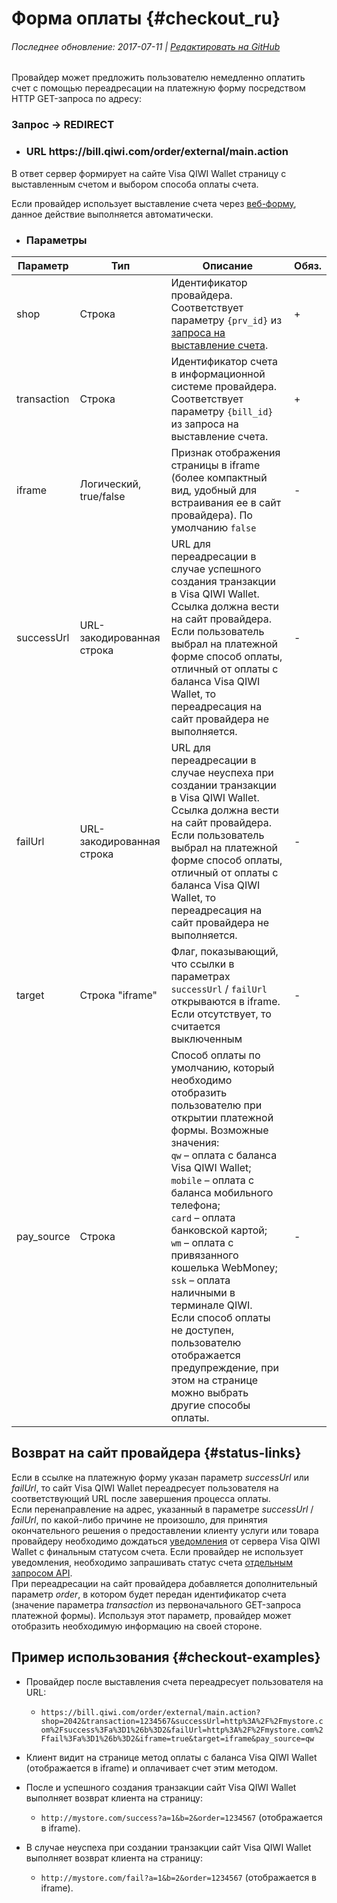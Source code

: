 # Форма оплаты {#checkout_ru}

###### Последнее обновление: 2017-07-11 | [Редактировать на GitHub](https://github.com/QIWI-API/pull-payments-docs/blob/master/_checkout_ru.html.md)


Провайдер может предложить пользователю немедленно оплатить счет с помощью переадресации на платежную форму посредством HTTP GET-запроса по адресу:

<h3 class="request method">Запрос → REDIRECT</h3>

<ul class="nestedList url">
    <li><h3>URL <span>https://bill.qiwi.com/order/external/main.action</span></h3>
    </li>
</ul>

<aside class="notice">
В ответ сервер формирует на сайте Visa QIWI Wallet страницу с выставленным счетом и выбором способа оплаты счета.

Если провайдер использует выставление счета через [веб-форму](#webform_ru), данное действие выполняется автоматически.
</aside>

<ul class="nestedList params">
    <li><h3>Параметры</h3>
    </li>
</ul>

Параметр|Тип|Описание|Обяз.
---------|--------|-------|-----
shop| Строка|Идентификатор провайдера. Соответствует параметру `{prv_id}` из [запроса на выставление счета](#invoice-rest).|+
transaction|Строка|Идентификатор счета в информационной системе провайдера. Соответствует параметру `{bill_id}` из запроса на выставление счета.|+
iframe|Логический, true/false| Признак отображения страницы в iframe (более компактный вид, удобный для встраивания ее в сайт провайдера). По умолчанию `false`|-
successUrl|URL-закодированная строка|URL для переадресации в случае успешного создания транзакции в Visa QIWI Wallet. Ссылка должна вести на сайт провайдера. Если пользователь выбрал на платежной форме способ оплаты, отличный от оплаты с баланса Visa QIWI Wallet, то переадресация на сайт провайдера не выполняется.|-
failUrl|URL-закодированная строка|URL для переадресации в случае неуспеха при создании транзакции в Visa QIWI Wallet. Ссылка должна вести на сайт провайдера. Если пользователь выбрал на платежной форме способ оплаты, отличный от оплаты с баланса Visa QIWI Wallet, то переадресация на сайт провайдера не выполняется.|-
target|Строка "iframe"|Флаг, показывающий, что ссылки в параметрах <br>`successUrl` / `failUrl` открываются в iframe. Если отсутствует, то считается выключенным|-
pay_source|Строка| Способ оплаты по умолчанию, который необходимо отобразить пользователю при открытии платежной формы. Возможные значения:<br>`qw` – оплата с баланса Visa QIWI Wallet;<br> `mobile` – оплата с баланса мобильного телефона;<br> `card` – оплата банковской картой;<br> `wm` – оплата с привязанного кошелька WebMoney;<br> `ssk` – оплата наличными в терминале QIWI.<br>Если способ оплаты не доступен, пользователю отображается предупреждение, при этом на странице можно выбрать другие способы оплаты.|-

## Возврат на сайт провайдера {#status-links}

<aside class="notice">
Если в ссылке на платежную форму указан параметр <i>successUrl</i> или <i>failUrl</i>, то сайт Visa QIWI Wallet переадресует пользователя на соответствующий URL после завершения процесса оплаты.
</aside>

<aside class="warning">
Если перенаправление на адрес, указанный в параметре <i>successUrl</i> / <i>failUrl</i>, по какой-либо причине не произошло, для принятия окончательного решения о предоставлении клиенту услуги или товара провайдеру необходимо дождаться <a href="#notification_ru">уведомления</a> от сервера Visa QIWI Wallet с финальным статусом счета. Если провайдер не использует уведомления, необходимо запрашивать статус счета <a href="#invoice-status">отдельным запросом API</a>.
</aside>

<aside class="notice">
При переадресации на сайт провайдера добавляется дополнительный параметр <i>order</i>, в котором будет передан идентификатор счета (значение параметра <i>transaction</i> из первоначального GET-запроса платежной формы). Используя этот параметр, провайдер может отобразить необходимую информацию на своей стороне.
</aside>


## Пример использования {#checkout-examples}

* Провайдер после выставления счета переадресует пользователя на URL:

    * `https://bill.qiwi.com/order/external/main.action?shop=2042&transaction=1234567&successUrl=http%3A%2F%2Fmystore.com%2Fsuccess%3Fa%3D1%26b%3D2&failUrl=http%3A%2F%2Fmystore.com%2Ffail%3Fa%3D1%26b%3D2&iframe=true&target=iframe&pay_source=qw`


* Клиент видит на странице метод оплаты с баланса Visa QIWI Wallet (отображается в iframe) и оплачивает счет этим методом.

* После и успешного создания транзакции сайт Visa QIWI Wallet выполняет возврат клиента на страницу:

    * `http://mystore.com/success?a=1&b=2&order=1234567` (отображается в iframe).


* В случае неуспеха при создании транзакции сайт Visa QIWI Wallet выполняет возврат клиента на страницу:

    * `http://mystore.com/fail?a=1&b=2&order=1234567` (отображается в iframe).


